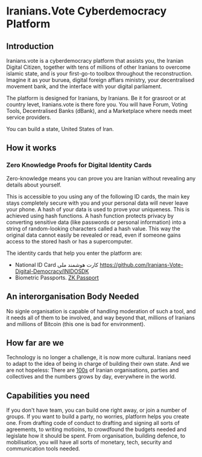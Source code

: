 # Iranians.Vote Cyberdemocracy Platform


## Introduction
Iranians.vote is a cyberdemocracy platform that assists you, the Iranian Digital Citizen, together with tens of millions of other Iranians to overcome islamic state, and is your first-go-to toolbox throughout the reconstruction. Imagine it as your buruea, digital foreign affiars ministry, your decentralised movement bank, and the interface with your digital parliament.


The platform is designed for Iranians, by Iranians. Be it for grasroot or at country levet, Iranians.vote is there fore you.
You will have Forum, Voting Tools, Decentralised Banks (dBank), and a Marketplace where needs meet service providers.

You can build a state, United States of Iran.

## How it works
### Zero Knowledge Proofs for Digital Identity Cards
Zero-knowledge means you can prove you are Iranian without revealing any details about yourself. 

This is accessible to you using any of the following ID cards, the main key stays completely secure with you and your personal data will never leave your phone.
A hash of your data is used to prove your uniqueness. This is achieved using hash functions. A hash function protects privacy by converting sensitive data (like passwords or personal information) into a string of random-looking characters called a hash value. This way the original data cannot easily be revealed or read, even if someone gains access to the stored hash or has a supercomputer.

The identity cards that help you enter the platform are: 
- National ID Card کارت هوشمند ملی
https://github.com/Iranians-Vote-Digital-Democracy/INIDOSDK
- Biometric Passports. [ZK Passport](https://github.com/rarimo/#zk-passport)

## An interorganisation Body Needed
No signle organisation is capable of handling moderation of such a tool, and it needs all of them to be involved, and way beyond that, millions of Iranians and millions of Bitcoin (this one is bad for environment).


## How far are we
Technology is no longer a challenge, it is now more cultural. Iranians need to adapt to the idea of being in charge of building their own state. And we are not hopeless:  There are [100s](https://github.com/Atlasiran/Atlas-website/issues/29#issuecomment-2557870664) of Iranian organisations, parties and collectives and the numbers grows by day, everywhere in the world.

## Capabilities you need
If you don't have team, you can build one right away, or join a number of groups. If you want to build a party, no worries, platform helps you create one. From drafting code of conduct to drafting and signing all sorts of agreements, to writing motioins, to crowdfound the budgets needed and legislate how it should be spent. From organisation, building defence, to mobilisation, you will have all sorts of monetary, tech, security and communication tools needed. 









